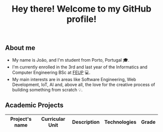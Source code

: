 <div align="center">
    <h1> Hey there! Welcome to my GitHub profile!</h1>
</div>

<br>

## About me
- My name is João, and I'm student from Porto, Portugal :mortar_board:.
- I'm currently enrolled in the 3rd and last year of the Informatics and Computer Engineering BSc at [FEUP](https://sigarra.up.pt/feup/en/web_page.Inicial) :computer:.
- My main interests are in areas like Software Engineering, Web Development, IoT, AI and, above all, the love for the creative process of building something from scratch :bulb:.

## Academic Projects
| Project's name | Curricular Unit | Description | Technologies | Grade |
| -------------- | ----------------| ----------- | ------------ | ----- |


